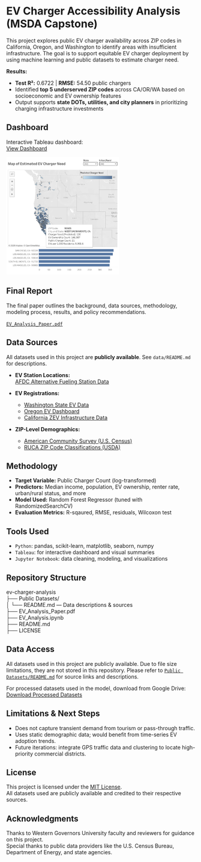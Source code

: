 # EV Charger Accessibility Analysis (MSDA Capstone)

This project explores public EV charger availability across ZIP codes in California, Oregon, and Washington to identify areas with insufficient infrastructure. The goal is to support equitable EV charger deployment by using machine learning and public datasets to estimate charger need.

**Results:**  
- **Test R²:** 0.6722 | **RMSE:** 54.50 public chargers  
- Identified **top 5 underserved ZIP codes** across CA/OR/WA based on socioeconomic and EV ownership features  
- Output supports **state DOTs, utilities, and city planners** in prioritizing charging infrastructure investments

## Dashboard

Interactive Tableau dashboard:  
[View Dashboard](https://public.tableau.com/views/Capstone_Project_MSDA_Tableau/EstimatedEVChargerNeedMap?:language=en-US&:sid=&:redirect=auth&:display_count=n&:origin=viz_share_link)

<img src="images/dashboard_preview.png" alt="Dashboard Preview" width="300">

## Final Report

The final paper outlines the background, data sources, methodology, modeling process, results, and policy recommendations.

[`EV_Analysis_Paper.pdf`](https://jtorrescarbajal.github.io/ev-charger-accessibility-analysis/EV_Analysis_Paper.pdf)

## Data Sources

All datasets used in this project are **publicly available**. See `data/README.md` for descriptions.

- **EV Station Locations:**  
  [AFDC Alternative Fueling Station Data](https://afdc.energy.gov/data_download)

- **EV Registrations:**  
  - [Washington State EV Data](https://catalog.data.gov/dataset/electric-vehicle-population-data)  
  - [Oregon EV Dashboard](https://www.oregon.gov/energy/Data-and-Reports/Pages/Oregon-Electric-Vehicle-Dashboard.aspx)  
  - [California ZEV Infrastructure Data](https://www.energy.ca.gov/files/zev-and-infrastructure-stats-data)

- **ZIP-Level Demographics:**  
  - [American Community Survey (U.S. Census)](https://data.census.gov)  
  - [RUCA ZIP Code Classifications (USDA)](https://www.ers.usda.gov/data-products/rural-urban-commuting-area-codes/)

## Methodology

- **Target Variable:** Public Charger Count (log-transformed)  
- **Predictors:** Median income, population, EV ownership, renter rate, urban/rural status, and more  
- **Model Used:** Random Forest Regressor (tuned with RandomizedSearchCV)  
- **Evaluation Metrics:** R-sqaured, RMSE, residuals, Wilcoxon test  

## Tools Used

- `Python`: pandas, scikit-learn, matplotlib, seaborn, numpy  
- `Tableau`: for interactive dashboard and visual summaries  
- `Jupyter Notebook`: data cleaning, modeling, and visualizations  

## Repository Structure

ev-charger-analysis  
├── Public Datasets/  
│   └── README.md — Data descriptions & sources  
├── EV_Analysis_Paper.pdf  
├── EV_Analysis.ipynb  
├── README.md  
├── LICENSE

## Data Access

All datasets used in this project are publicly available. Due to file size limitations, they are not stored in this repository. Please refer to [`Public Datasets/README.md`](Public%20Datasets/README.md) for source links and descriptions.

For processed datasets used in the model, download from Google Drive:  
[Download Processed Datasets](https://drive.google.com/drive/folders/1mI4rLcSTy1Z59HO58einBiIiEZLJCsWt?usp=sharing)

## Limitations & Next Steps
- Does not capture transient demand from tourism or pass-through traffic.
- Uses static demographic data; would benefit from time-series EV adoption trends.
- Future iterations: integrate GPS traffic data and clustering to locate high-priority commercial districts.

## License

This project is licensed under the [MIT License](LICENSE).  
All datasets used are publicly available and credited to their respective sources.

## Acknowledgments

Thanks to Western Governors University faculty and reviewers for guidance on this project.  
Special thanks to public data providers like the U.S. Census Bureau, Department of Energy, and state agencies.
